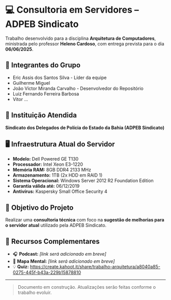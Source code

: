 # 💻 Consultoria em Servidores – ADPEB Sindicato

Trabalho desenvolvido para a disciplina **Arquitetura de Computadores**, ministrada pelo professor **Heleno Cardoso**, com entrega prevista para o dia **06/06/2025**.

## 👥 Integrantes do Grupo

- Eric Assis dos Santos Silva - Líder da equipe
- Guilherme Miguel
- João Víctor Miranda Carvalho - Desenvolvedor do Repositório
- Luiz Fernando Ferreira Barbosa
- Vitor ...
 

## 🏢 Instituição Atendida

**Sindicato dos Delegados de Polícia do Estado da Bahia (ADPEB Sindicato)**

## 🖥️ Infraestrutura Atual do Servidor

- **Modelo:** Dell Powered GE T130  
- **Processador:** Intel Xeon E3-1220  
- **Memória RAM:** 8GB DDR4 2133 MHz  
- **Armazenamento:** 1TB (2x HDD em RAID 1)  
- **Sistema Operacional:** Windows Server 2012 R2 Foundation Edition  
- **Garantia válida até:** 06/12/2019  
- **Antivírus:** Kaspersky Small Office Security 4

## 🔧 Objetivo do Projeto

Realizar uma **consultoria técnica** com foco na **sugestão de melhorias para o servidor atual** utilizado pela ADPEB Sindicato.

## 🔗 Recursos Complementares

- 🎧 **Podcast:** _[link será adicionado em breve]_  
- 🧠 **Mapa Mental:** _[link será adicionado em breve]_
- 💡 **Quiz:** https://create.kahoot.it/share/trabalho-arquitetura/a8040a85-0275-445f-b43a-229b15878810

---

> Documento em construção. Atualizações serão feitas conforme o trabalho evoluir.
